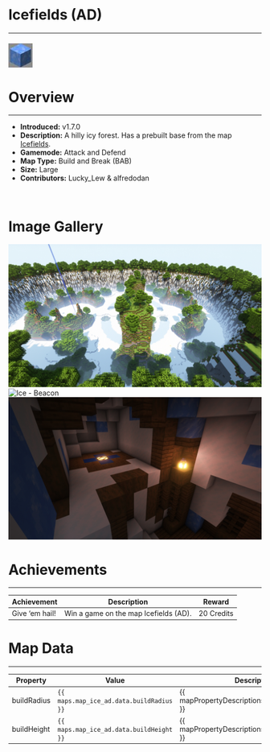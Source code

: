 # Icefields (AD)

---

#### ![icefieldsADicon](../assets/icons/ice-AD-icon.jpg)

# Overview

---

- **Introduced:** v1.7.0
- **Description:** A hilly icy forest. Has a prebuilt base from the map [Icefields](icefields).
- **Gamemode:** Attack and Defend
- **Map Type:** Build and Break (BAB)
- **Size:** Large
- **Contributors:** Lucky_Lew & alfredodan

<br />

# Image Gallery

![Ice - Overview](../assets/maps/iceAD/icead-overview.jpg)
![Ice - Beacon](../assets/maps/iceAD/icead-beacon)
![Ice - Attacker Spawn](../assets/maps/iceAD/icead-attackerspawn.jpg)

# Achievements

---

| Achievement    | Description                           | Reward     |
| -------------- | ------------------------------------- | ---------- |
| Give ‘em hail! | Win a game on the map Icefields (AD). | 20 Credits |

# Map Data

---

| Property    | Value                                    | Description                                       |
| ----------- | ---------------------------------------- | ------------------------------------------------- |
| buildRadius | `{{ maps.map_ice_ad.data.buildRadius }}` | {{ mapPropertyDescriptions.buildRadius.classic }} |
| buildHeight | `{{ maps.map_ice_ad.data.buildHeight }}` | {{ mapPropertyDescriptions.buildHeight.classic }} |

